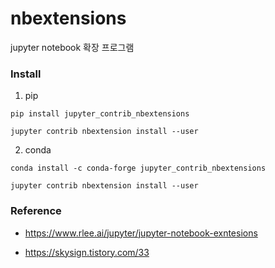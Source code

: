 # nbextensions

jupyter notebook 확장 프로그램

### Install

1. pip

```linux
pip install jupyter_contrib_nbextensions
```

```linux
jupyter contrib nbextension install --user
```

2. conda

```linux
conda install -c conda-forge jupyter_contrib_nbextensions
```

```linux
jupyter contrib nbextension install --user
```

### Reference

- https://www.rlee.ai/jupyter/jupyter-notebook-exntesions

- https://skysign.tistory.com/33

